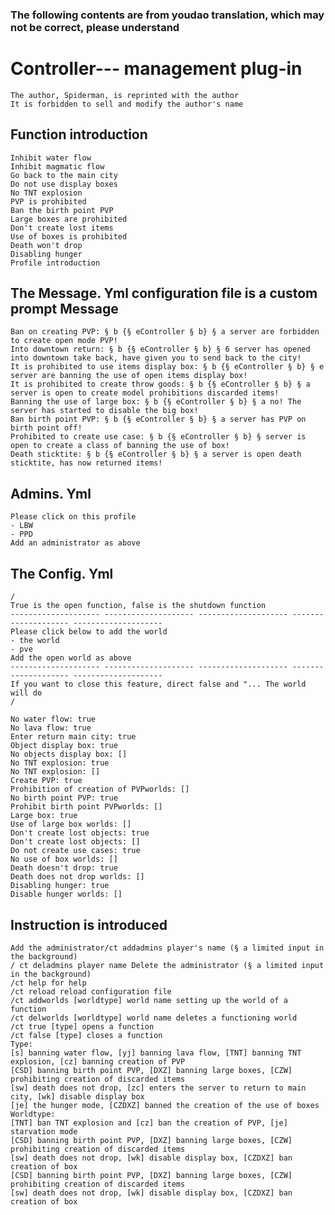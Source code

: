 
### The following contents are from youdao translation, which may not be correct, please understand
# Controller--- management plug-in

    The author, Spiderman, is reprinted with the author
    It is forbidden to sell and modify the author's name
  
## Function introduction

    Inhibit water flow
    Inhibit magmatic flow
    Go back to the main city
    Do not use display boxes
    No TNT explosion
    PVP is prohibited
    Ban the birth point PVP
    Large boxes are prohibited
    Don't create lost items
    Use of boxes is prohibited
    Death won't drop
    Disabling hunger
    Profile introduction
  
## The Message. Yml configuration file is a custom prompt Message

    Ban on creating PVP: § b {§ eController § b} § a server are forbidden to create open mode PVP!
    Into downtown return: § b {§ eController § b} § 6 server has opened into downtown take back, have given you to send back to the city!
    It is prohibited to use items display box: § b {§ eController § b} § e server are banning the use of open items display box!
    It is prohibited to create throw goods: § b {§ eController § b} § a server is open to create model prohibitions discarded items!
    Banning the use of large box: § b {§ eController § b} § a no! The server has started to disable the big box!
    Ban birth point PVP: § b {§ eController § b} § a server has PVP on birth point off!
    Prohibited to create use case: § b {§ eController § b} § server is open to create a class of banning the use of box!
    Death sticktite: § b {§ eController § b} § a server is open death sticktite, has now returned items!
  
## Admins. Yml

    Please click on this profile
    - LBW
    - PPD
    Add an administrator as above
  
## The Config. Yml

    /
    True is the open function, false is the shutdown function
    -------------------- -------------------- -------------------- -------------------- --------------------
    Please click below to add the world
    - the world
    - pve
    Add the open world as above
    -------------------- -------------------- -------------------- -------------------- --------------------
    If you want to close this feature, direct false and "... The world will do
    /
    
    No water flow: true
    No lava flow: true
    Enter return main city: true
    Object display box: true
    No objects display box: []
    No TNT explosion: true
    No TNT explosion: []
    Create PVP: true
    Prohibition of creation of PVPworlds: []
    No birth point PVP: true
    Prohibit birth point PVPworlds: []
    Large box: true
    Use of large box worlds: []
    Don't create lost objects: true
    Don't create lost objects: []
    Do not create use cases: true
    No use of box worlds: []
    Death doesn't drop: true
    Death does not drop worlds: []
    Disabling hunger: true
    Disable hunger worlds: []
  
## Instruction is introduced

    Add the administrator/ct addadmins player's name (§ a limited input in the background)
    / ct deladmins player name Delete the administrator (§ a limited input in the background)
    /ct help for help
    /ct reload reload configuration file
    /ct addworlds [worldtype] world name setting up the world of a function
    /ct delworlds [worldtype] world name deletes a functioning world
    /ct true [type] opens a function
    /ct false [type] closes a function
    Type:
    [s] banning water flow, [yj] banning lava flow, [TNT] banning TNT explosion, [cz] banning creation of PVP
    [CSD] banning birth point PVP, [DXZ] banning large boxes, [CZW] prohibiting creation of discarded items
    [sw] death does not drop, [zc] enters the server to return to main city, [wk] disable display box
    [je] the hunger mode, [CZDXZ] banned the creation of the use of boxes
    Worldtype:
    [TNT] ban TNT explosion and [cz] ban the creation of PVP, [je] starvation mode
    [CSD] banning birth point PVP, [DXZ] banning large boxes, [CZW] prohibiting creation of discarded items
    [sw] death does not drop, [wk] disable display box, [CZDXZ] ban creation of box
    [CSD] banning birth point PVP, [DXZ] banning large boxes, [CZW] prohibiting creation of discarded items
    [sw] death does not drop, [wk] disable display box, [CZDXZ] ban creation of box
